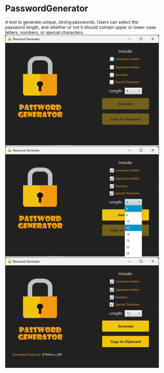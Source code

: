 # PasswordGenerator
A tool to generate unique, strong passwords. Users can select the password length, and whether or not it should contain upper or lower-case letters, numbers, or special characters.
<br />
![Main Window](screenshots/main.png?raw=true "Main Window")
<br />
![Set Length](screenshots/set-length.png?raw=true "Set Password Length")
<br />
![Generated Password](screenshots/generated-password.png?raw=true "Generated Password")
